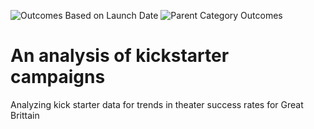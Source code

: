 ![Outcomes Based on Launch Date](https://user-images.githubusercontent.com/79231355/111010692-de048480-835c-11eb-9a99-583b96befc3e.png)
![Parent Category Outcomes](https://user-images.githubusercontent.com/79231355/111010693-df35b180-835c-11eb-8e98-9cdde64ad4b2.png)
# An analysis of kickstarter campaigns
 Analyzing kick starter data for trends in theater success rates for Great Brittain
